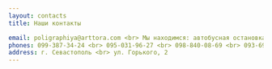 ```yaml
---
layout: contacts
title: Наши контакты

email: poligraphiya@arttora.com <br> Мы находимся: автобусная остановка - Матроса Кошки (Малохов Курган), возле Нахимовской р-ной администрации, напротив ЗАГСа, цокольный этаж.    
phones: 099-387-34-24 <br> 095-031-96-27 <br> 098-840-08-69 <br> 093-690-93-36
address: г. Севастополь <br> ул. Горького, 2
---
```



